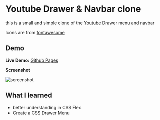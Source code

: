 # Youtube Drawer & Navbar clone

this is a small and simple clone of the [Youtube](https://youtube.com) Drawer menu and navbar

Icons are from [fontawesome](https://fontawesome.com/)

## Demo

**Live Demo:** [Github Pages](https://dev-caspertheghost.github.io/youtube-drawer-menu-clone/)

**Screenshot**

![screenshot](https://imgur.com/a/6bYXhsu)

## What I learned

- better understanding in CSS Flex
- Create a CSS Drawer Menu
